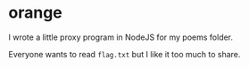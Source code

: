 orange
===

I wrote a little proxy program in NodeJS for my poems folder.

Everyone wants to read `flag.txt` but I like it too much to share.

